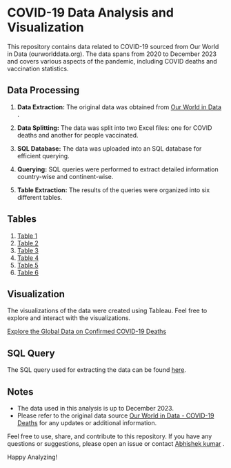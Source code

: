 # COVID-19 Data Analysis and Visualization

This repository contains data related to COVID-19 sourced from Our World in Data (ourworlddata.org). The data spans from 2020 to December 2023 and covers various aspects of the pandemic, including COVID deaths and vaccination statistics.

## Data Processing

1. **Data Extraction:** The original data was obtained from [Our World in Data](https://ourworldindata.org/covid-deaths)
.

2. **Data Splitting:** The data was split into two Excel files: one for COVID deaths and another for people vaccinated.

3. **SQL Database:** The data was uploaded into an SQL database for efficient querying.

4. **Querying:** SQL queries were performed to extract detailed information country-wise and continent-wise.

5. **Table Extraction:** The results of the queries were organized into six different tables.

## Tables

1. [Table 1](link_to_table1_excel)
2. [Table 2](link_to_table2_excel)
3. [Table 3](link_to_table3_excel)
4. [Table 4](link_to_table4_excel)
5. [Table 5](link_to_table5_excel)
6. [Table 6](link_to_table6_excel)

## Visualization

The visualizations of the data were created using Tableau. Feel free to explore and interact with the visualizations.

[Explore the Global Data on Confirmed COVID-19 Deaths](https://public.tableau.com/views/ExploretheglobaldataonconfirmedCOVID-19deaths/Dashboard1?:language=en-US&:display_count=n&:origin=viz_share_link)

## SQL Query

The SQL query used for extracting the data can be found [here](link_to_sql_query).

## Notes

- The data used in this analysis is up to December 2023.
- Please refer to the original data source [Our World in Data - COVID-19 Deaths](https://ourworldindata.org/covid-deaths) for any updates or additional information.

Feel free to use, share, and contribute to this repository. If you have any questions or suggestions, please open an issue or contact [Abhishek kumar](www.linkedin.com/in/abhishek-kumar-b22786289)
.

Happy Analyzing!
